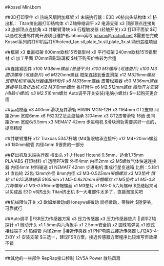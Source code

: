 #Kossel Mini.bom

##3D打印零件
	x1	热端风扇附加框架
	x1	末端执行器：E3D v6挤出头结构体
	x1	挤出机：	Titan挤出器打印结构体
	x1	Z轴伸缩调平
	x2	电源支架
	x3	顶部顶点连接角
	x3	底部顶点连接角
	x3	并联臂滑块
	x6	行程触发器 (轻触开关)
	x3	打印平面架
	$可以通过发送邮件向开源项目维护者Jahann索取 <johann@rocholl.net>
	$需要在完成Kossel系列的打印机后打印hotend_fan.stl,plate_1x.stl,plate_3x.stl两份兹磁项目
	
##框架
	x3	垂直框架	600mm欧标1515铝型材
	x9	平行框架	240mm欧标1515铝型材
	x1	加工平面	170mm圆形玻璃板
	$线下购买价格较为合适
	
##连接紧固件
	x100	M3*8mm螺丝	(普通平头)
	x100	M3螺母	(可选垫片)
	x100	M3圆顶螺母	(可选垫片)
	x6	M3*20mm螺丝		框架连接到垂直滑架
	x12	M3*25mm螺丝		皮带轮和末端执行器连接杆附件
	x6	M3*35mm螺丝		皮带松紧器
	x50	M3*6mm螺丝		连接导轨及挤出机
	x12	M3*16mm螺丝		推杆附件
	x6	M2.5*12mm螺丝	微动开关安装	(电脑小螺丝)
	x3	M2.5*16mm螺丝	Auto调平开关安装(电脑小螺丝)
	$一起购买更合适
	
##运动模组
	x3	400mm滑块及其滑轨 HIWIN MGN-12H
	x3	1164mm GT2皮带 间距2mm 宽度6mm
	x6	F623ZZ法兰盘轴承 3*10*4mm
	x3	GT2皮带滑轮 16齿 齿间距2mm 宽度6/6.5mm
	x3	NEMA17 42mm 步进电机
	$滑块滑轨需要买好一点的，提高精度

##并联臂推杆
	x12	Traxxas 5347杆端	(M4鱼眼轴承连接杆)
	x12	M4*20mm螺丝
	x6	180mm碳管 内径4mm
	$很贵的一部分
	
##挤出机及末端执行器
	挤出头
	x1	J-Head Hotend 0.5mm，适合1.75mm PLA/ABS 打印材料
	x1	透明PFA管 外径4mm 内径2mm
	x2	M5螺纹气体快速连接器 内径4mm
	材料输送
	x1	NEMA17 42mm 步进电机 集成行星变速箱 比例：5.18:1
	x1	直齿轮 22齿 12mm外径 8mm内径
	x3	M3-0.5*25mm带帽螺丝
	x3	M3垫片
	惰轮
	x1	625滚珠轴承 5*16*5mm
	x1	M5-0.8x20mm带帽螺丝
	x1	M5垫片
	x1	M5-0.8六角螺母
	x1	M3-0.5*16mm带帽螺丝
	x1	M3垫片
	x1	M3-0.5六角螺母
	$总结起来可以买成品 E3D v6挤出头 Titan挤出机
	$一大堆部件太多了，直接淘宝买吧
	
##机械限位开关
	x3	欧姆龙微动或Honeywell微动	鼠标微动，带弹片
	$随便咯，可靠就行

##Auto调平
	||FSR压力传感器方案
	x3	压力传感器
	x3	压力传感器垫片
	||调平Z轴探针
	x1	微动开关
	x1	1.5mm内六角扳手
	x1	2.5mm安全销
	x2	圆珠笔弹簧
	x1	欧式接线端子
	x1	热缩管 内径2mm
	||接近传感器
	x1	PNP电感式接近传感器	LJ12A3-4-Z/BY
	x1	安装支架
	$三选一，建议FSR方案，接近传感器方案程序比较难写但效果不错
	
***

##其他的一些部件
	RepRap接口控制
	12V5A Power
	散热风扇
	
	
	